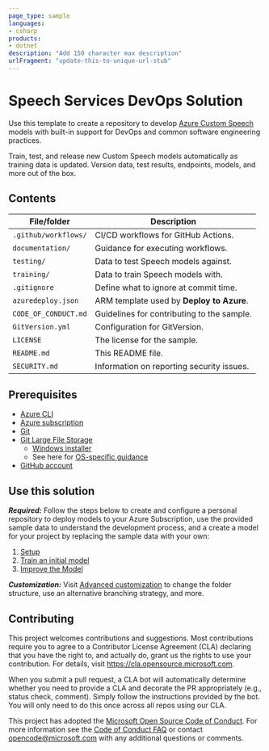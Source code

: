 ```yaml
---
page_type: sample
languages:
- csharp
products:
- dotnet
description: "Add 150 character max description"
urlFragment: "update-this-to-unique-url-stub"
---
```


# Speech Services DevOps Solution

<!--
Guidelines on README format: https://review.docs.microsoft.com/help/onboard/admin/samples/concepts/readme-template?branch=master

Guidance on onboarding samples to docs.microsoft.com/samples: https://review.docs.microsoft.com/help/onboard/admin/samples/process/onboarding?branch=master

Taxonomies for products and languages: https://review.docs.microsoft.com/new-hope/information-architecture/metadata/taxonomies?branch=master
-->

Use this template to create a repository to develop [Azure Custom Speech](https://docs.microsoft.com/en-us/azure/cognitive-services/speech-service/how-to-custom-speech) models with built-in support for DevOps and common software engineering practices.

Train, test, and release new Custom Speech models automatically as training data is updated. Version data, test results, endpoints, models, and more out of the box.

## Contents

| File/folder          | Description                                |
|----------------------|--------------------------------------------|
| `.github/workflows/` | CI/CD workflows for GitHub Actions.        |
| `documentation/`     | Guidance for executing workflows.          |
| `testing/`           | Data to test Speech models against.        |
| `training/`          | Data to train Speech models with.          |
| `.gitignore`         | Define what to ignore at commit time.      |
| `azuredeploy.json`   | ARM template used by **Deploy to Azure**.  |
| `CODE_OF_CONDUCT.md` | Guidelines for contributing to the sample. |
| `GitVersion.yml`     | Configuration for GitVersion.              |
| `LICENSE`            | The license for the sample.                |
| `README.md`          | This README file.                          |
| `SECURITY.md`        | Information on reporting security issues.  |

## Prerequisites

* [Azure CLI](https://docs.microsoft.com/cli/azure/install-azure-cli?view=azure-cli-latest)
* [Azure subscription](https://azure.microsoft.com/free/)
* [Git](https://git-scm.com/downloads)
* [Git Large File Storage](https://git-lfs.github.com/)
    * [Windows installer](https://github.com/git-lfs/git-lfs/releases/download/v2.10.0/git-lfs-windows-v2.10.0.exe)
    * See here for [OS-specific guidance](https://github.com/git-lfs/git-lfs/wiki/Installation)
* [GitHub account](https://github.com/join)

## Use this solution

***Required:*** Follow the steps below to create and configure a personal repository to deploy models to your Azure Subscription, use the provided sample data to understand the development process, and a create a model for your project by replacing the sample data with your own:

1. [Setup](./documentation/1-setup.md)
2. [Train an initial model](./documentation/2-train-an-initial-model.md)
3. [Improve the Model](./documentation/3-improve-the-model.md)

***Customization:*** Visit [Advanced customization](./documentation/4-advanced-customization.md) to change the folder structure, use an alternative branching strategy, and more.

## Contributing

This project welcomes contributions and suggestions.  Most contributions require you to agree to a
Contributor License Agreement (CLA) declaring that you have the right to, and actually do, grant us
the rights to use your contribution. For details, visit https://cla.opensource.microsoft.com.

When you submit a pull request, a CLA bot will automatically determine whether you need to provide
a CLA and decorate the PR appropriately (e.g., status check, comment). Simply follow the instructions
provided by the bot. You will only need to do this once across all repos using our CLA.

This project has adopted the [Microsoft Open Source Code of Conduct](https://opensource.microsoft.com/codeofconduct/).
For more information see the [Code of Conduct FAQ](https://opensource.microsoft.com/codeofconduct/faq/) or
contact [opencode@microsoft.com](mailto:opencode@microsoft.com) with any additional questions or comments.
